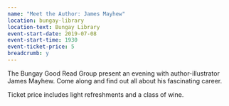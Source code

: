 ```yaml
---
name: "Meet the Author: James Mayhew"
location: bungay-library
location-text: Bungay Library
event-start-date: 2019-07-08
event-start-time: 1930
event-ticket-price: 5
breadcrumb: y
---
```


The Bungay Good Read Group present an evening with author-illustrator James Mayhew. Come along and find out all about his fascinating career.

Ticket price includes light refreshments and a class of wine.
